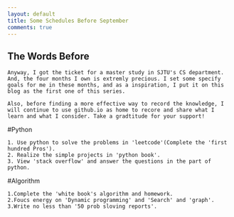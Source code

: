 ```yaml
---
layout: default
title: Some Schedules Before September 
comments: true
---
```


## The Words Before

    Anyway, I got the ticket for a master study in SJTU's CS department. And, the four months I own is extremly precious. I set some specify goals for me in these months, and as a inspiration, I put it on this blog as the first one of this series.
    
    Also, before finding a more effective way to record the knowledge, I will continue to use github.io as home to recore and share what I learn and what I consider. Take a gradtitude for your support!

#Python
```
1. Use python to solve the problems in 'leetcode'(Complete the 'first hundred Pros').
2. Realize the simple projects in 'python book'.
3. View 'stack overflow' and answer the questions in the part of python.
```

#Algorithm
```
1.Complete the 'white book's algorithm and homework.
2.Foucs energy on 'Dynamic programming' and 'Search' and 'graph'.
3.Write no less than '50 prob sloving reports'.
```
